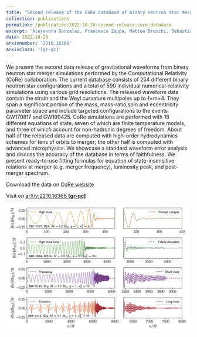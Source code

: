 ```yaml
---
title: "Second release of the CoRe database of binary neutron star merger waveforms"
collection: publications
permalink: /publication/2022-10-28-second-release-core-database
excerpt: 'Alejandra Gonzalez, Francesco Zappa, Matteo Breschi, Sebastiano Bernuzzi, David Radice, Ananya Adhikari, Alessandro Camilletti, Swami Vivekanandji Chaurasia, Georgios Doulis, Surendra Padamata, Alireza Rashti, Maximiliano Ujevic, Bernd Brügmann, William Cook, Tim Dietrich, Albino Perego, Amit Poudel, Wolfgang Tichy'
date: 2022-10-28
arxivnumber: '2210.16366'
arxivclass: '[gr-qc]'
---
```


We present the second data release of gravitational waveforms from binary neutron star merger simulations performed by the Computational Relativity (CoRe) collaboration. The current database consists of 254 different binary neutron star configurations and a total of 590 individual numerical-relativity simulations using various grid resolutions. The released waveform data contain the strain and the Weyl curvature multipoles up to ℓ=m=4. They span a significant portion of the mass, mass-ratio,spin and eccentricity parameter space and include targeted configurations to the events GW170817 and GW190425. CoRe simulations are performed with 18 different equations of state, seven of which are finite temperature models, and three of which account for non-hadronic degrees of freedom. About half of the released data are computed with high-order hydrodynamics schemes for tens of orbits to merger; the other half is computed with advanced microphysics. We showcase a standard waveform error analysis and discuss the accuracy of the database in terms of faithfulness. We present ready-to-use fitting formulas for equation of state-insensitive relations at merger (e.g. merger frequency), luminosity peak, and post-merger spectrum.

Download the data on [CoRe website](http://www.computational-relativity.org/)

Visit on [arXiv:2210.16366 **[gr-qc]**](https://arxiv.org/abs/2210.16366)

![Figure](/images/publications/2022-10-28-second-release-core-database.png)
